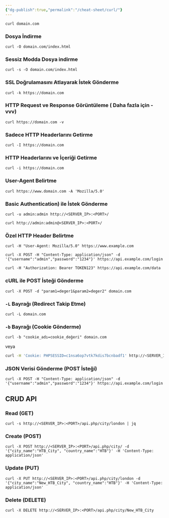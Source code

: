 ```yaml
---
{"dg-publish":true,"permalink":"/cheat-sheet/curl/"}
---
```



```
curl domain.com
```


### Dosya İndirme 

```
curl -O domain.com/index.html
```



### Sessiz Modda Dosya indirme 

```
curl -s -O domain.com/index.html
```



### SSL Doğrulamasını Atlayarak İstek Gönderme

```shell-session
curl -k https://domain.com
```


### HTTP Request ve Response Görüntüleme    ( Daha fazla için -vvv)

```shell-session
curl https://domain.com -v
```


### Sadece HTTP Headerlarını Getirme

```shell-session
curl -I https://domain.com 
```


### HTTP Headerlarını ve İçeriği Getirme 

```shell-session
curl -i https://domain.com 
```


### User-Agent Belirtme 

```
curl https://www.domain.com -A 'Mozilla/5.0'
```



### Basic Authentication) ile İstek Gönderme

```shell-session
curl -u admin:admin http://<SERVER_IP>:<PORT>/
```

```
curl http://admin:admin@<SERVER_IP>:<PORT>/
```



### Özel HTTP  Header Belirtme

```
curl -H "User-Agent: Mozilla/5.0" https://www.example.com
```

```
curl -X POST -H "Content-Type: application/json" -d '{"username":"admin","password":"1234"}' https://api.example.com/login
```

```
curl -H "Authorization: Bearer TOKEN123" https://api.example.com/data
```



### cURL ile POST İsteği Gönderme

```
curl -X POST -d "param1=deger1&param2=deger2" domain.com
```


### `-L` Bayrağı (Redirect Takip Etme)

```
curl -L domain.com
```


### `-b` Bayrağı (Cookie Gönderme)

```
curl -b "cookie_adı=cookie_değeri" domain.com
```

veya

```bash
curl -H 'Cookie: PHPSESSID=c1nsa6op7vtk7kdis7bcnbadf1' http://<SERVER_IP>:<PORT>/
```


### JSON Verisi Gönderme (POST İsteği)

```
curl -X POST -H "Content-Type: application/json" -d '{"username":"admin","password":"1234"}' https://api.example.com/login
```


## CRUD API 

### Read (GET)

```
curl -s http://<SERVER_IP>:<PORT>/api.php/city/london | jq
```

### Create (POST)

```
curl -X POST http://<SERVER_IP>:<PORT>/api.php/city/ -d '{"city_name":"HTB_City", "country_name":"HTB"}' -H 'Content-Type: application/json'
```


### Update (PUT)

```
curl -X PUT http://<SERVER_IP>:<PORT>/api.php/city/london -d '{"city_name":"New_HTB_City", "country_name":"HTB"}' -H 'Content-Type: application/json'
```


### Delete (DELETE)

```
curl -X DELETE http://<SERVER_IP>:<PORT>/api.php/city/New_HTB_City
```


